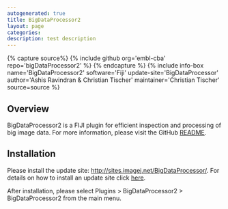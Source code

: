 ```yaml
---
autogenerated: true
title: BigDataProcessor2
layout: page
categories: 
description: test description
---
```



{% capture source%}
{% include github org='embl-cba' repo='bigDataProcessor2' %}
{% endcapture %}
{% include info-box name='BigDataProcessor2' software='Fiji' update-site='BigDataProcessor' author='Ashis Ravindran & Christian Tischer' maintainer='Christian Tischer' source=source %}

Overview
--------

BigDataProcessor2 is a FIJI plugin for efficient inspection and processing of big image data. For more information, please visit the GitHub [README](https://github.com/embl-cba/bigDataProcessor2#bigdataprocessor2).

Installation
------------

Please install the update site: http://sites.imagej.net/BigDataProcessor/. For details on how to install an update site click [here](Following_an_update_site).

After installation, please select Plugins &gt; BigDataProcessor2 &gt; BigDataProcessor2 from the main menu.
